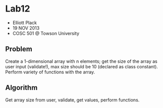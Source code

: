 Lab12
=====

- Elliott Plack
- 19 NOV 2013
- COSC 501 @ Towson University

## Problem
Create a 1-dimensional array with n elements; get the size of the array as user input (validate!), max size should be 10 (declared as class constant). Perform variety of functions with the array.

## Algorithm
Get array size from user, validate, get values, perform functions.